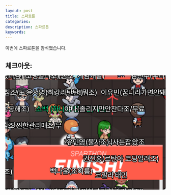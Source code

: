 ```yaml
---
layout: post
title: 스파르톤
categories:
description: 스파르톤
keywords: 
---
```


이번에 스파르톤을 참석했습니다.



## 체크아웃:

![](/images/posts/sparta/sparton-2022-09-18.png)
